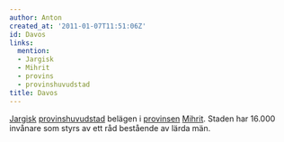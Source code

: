 ```yaml
---
author: Anton
created_at: '2011-01-07T11:51:06Z'
id: Davos
links:
  mention:
  - Jargisk
  - Mihrit
  - provins
  - provinshuvudstad
title: Davos
---
```


[Jargisk][] [provinshuvudstad] belägen i [provinsen][] [Mihrit]. Staden har 16.000 invånare som
styrs av ett råd bestående av lärda män.

  [Jargisk]: Jargisk
  [provinshuvudstad]: provinshuvudstad
  [provinsen]: provins
  [Mihrit]: Mihrit
